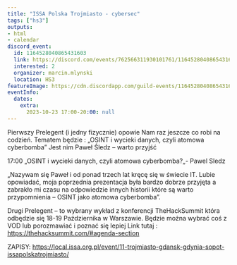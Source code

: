 ```yaml
---
title: "ISSA Polska Trojmiasto - cybersec"
tags: ["hs3"]
outputs:
- html
- calendar
discord_event:
  id: 1164528040865431603
  link: https://discord.com/events/762566311930101761/1164528040865431603
  interested: 2
  organizer: marcin.mlynski
  location: HS3
featureImage: https://cdn.discordapp.com/guild-events/1164528040865431603/457e1b3a883d55f8cea5f1ca2e8bc05c.png?size=1024
eventInfo:
  dates:
    extra:
      2023-10-23 17:00-20:00: null
---
```

Pierwszy Prelegent (i jedny fizycznie) opowie Nam raz jeszcze co robi na codzień.
Tematem będzie : „OSINT i wycieki danych, czyli atomowa cyberbomba”
Jest nim Paweł Śledz – warto przyjść

17:00 „OSINT i wycieki danych, czyli atomowa cyberbomba?„- Pawel Sledz

„Nazywam się Paweł i od ponad trzech lat kręcę się w świecie IT. Lubie opowiadać, moja poprzednia prezentacja była bardzo dobrze przyjęta a zabrakło mi czasu na odpowiedzie innych historii które są warto przypomnienia – OSINT jako atomowa cyberbomba”.

Drugi Prelegent – to wybrany wykład z konferencji TheHackSummit która odbędzie się 18-19 Października w Warszawie. Będzie można wybrać coś z VOD lub porozmawiać i poznać się lepiej
Link tutaj : https://thehacksummit.com/#agenda-section

ZAPISY: https://local.issa.org.pl/event/11-trojmiasto-gdansk-gdynia-sopot-issapolskatrojmiasto/
